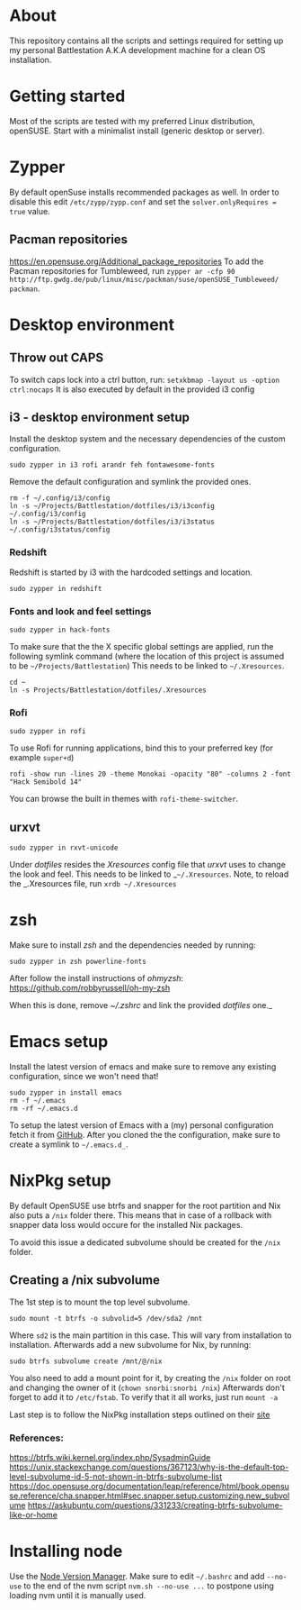 # About
This repository contains all the scripts and settings required for setting up my personal Battlestation A.K.A development machine for a clean OS installation.

# Getting started

Most of the scripts are tested with my preferred Linux distribution, openSUSE. Start with a minimalist install (generic desktop or server).

# Zypper
By default openSuse installs recommended packages as well. In order to disable this edit `/etc/zypp/zypp.conf` and set the `solver.onlyRequires = true` value.

## Pacman repositories
https://en.opensuse.org/Additional_package_repositories
To add the Pacman repositories for Tumbleweed, run `zypper ar -cfp 90 http://ftp.gwdg.de/pub/linux/misc/packman/suse/openSUSE_Tumbleweed/ packman`.

# Desktop environment

## Throw out CAPS
To switch caps lock into a ctrl button, run: `setxkbmap -layout us -option ctrl:nocaps`
It is also executed by default in the provided i3 config


## i3 - desktop environment setup 

Install the desktop system and the necessary dependencies of the custom configuration.

```
sudo zypper in i3 rofi arandr feh fontawesome-fonts
```

Remove the default configuration and symlink the provided ones.

```
rm -f ~/.config/i3/config
ln -s ~/Projects/Battlestation/dotfiles/i3/i3config ~/.config/i3/config
ln -s ~/Projects/Battlestation/dotfiles/i3/i3status ~/.config/i3status/config
```

### Redshift

Redshift is started by i3 with the hardcoded settings and location.

```
sudo zypper in redshift
```

### Fonts and look and feel settings

```
sudo zypper in hack-fonts
```

To make sure that the the X specific global settings are applied, run the following symlink command (where the location of this project is assumed to be `~/Projects/Battlestation`)
This needs to be linked to `~/.Xresources`.
```
cd ~
ln -s Projects/Battlestation/dotfiles/.Xresources
```

### Rofi

```
sudo zypper in rofi
```

To use Rofi for running applications, bind this to your preferred key (for example `super+d`)
```
rofi -show run -lines 20 -theme Monokai -opacity "80" -columns 2 -font "Hack Semibold 14"
```
You can browse the built in themes with `rofi-theme-switcher`.


## urxvt

```
sudo zypper in rxvt-unicode
```

Under _dotfiles_ resides the _Xresources_ config file that _urxvt_ uses to change the look and feel.
This needs to be linked to _`~/.Xresources`.
Note, to reload the _.Xresources file, run `xrdb ~/.Xresources`

# zsh
Make sure to install _zsh_ and the dependencies needed by running:
```
sudo zypper in zsh powerline-fonts
```

After follow the install instructions of _ohmyzsh_: https://github.com/robbyrussell/oh-my-zsh

When this is done, remove _~/.zshrc_ and link the provided _dotfiles_ one._

# Emacs setup

Install the latest version of emacs and make sure to remove any existing configuration, since we won't need that!

```
sudo zypper in install emacs
rm -f ~/.emacs
rm -rf ~/.emacs.d
```

To setup the latest version of Emacs with a (my) personal configuration fetch it from [GitHub](https://github.com/snorbi07/emacs.d).
After you cloned the the configuration, make sure to create a symlink to `~/.emacs.d_`.

# NixPkg setup

By default OpenSUSE use btrfs and snapper for the root partition and Nix also puts a `/nix` folder there.
This means that in case of a rollback with snapper data loss would occure for the installed Nix packages.

To avoid this issue a dedicated subvolume should be created for the `/nix` folder.

## Creating a /nix subvolume

The 1st step is to mount the top level subvolume.
```
sudo mount -t btrfs -o subvolid=5 /dev/sda2 /mnt
```
Where `sd2` is the main partition in this case. This will vary from installation to installation.
Afterwards add a new subvolume for Nix, by running:
```
sudo btrfs subvolume create /mnt/@/nix
```

You also need to add a mount point for it, by creating the `/nix` folder on root and changing the owner of it (`chown snorbi:snorbi /nix`)
Afterwards don't forget to add it to `/etc/fstab`.
To verify that it all works, just run `mount -a`

Last step is to follow the NixPkg installation steps outlined on their [site](https://nixos.org/nix/)

### References:
https://btrfs.wiki.kernel.org/index.php/SysadminGuide
https://unix.stackexchange.com/questions/367123/why-is-the-default-top-level-subvolume-id-5-not-shown-in-btrfs-subvolume-list
https://doc.opensuse.org/documentation/leap/reference/html/book.opensuse.reference/cha.snapper.html#sec.snapper.setup.customizing.new_subvolume
https://askubuntu.com/questions/331233/creating-btrfs-subvolume-like-or-home

# Installing node

Use the [Node Version Manager](https://github.com/creationix/nvm).
Make sure to edit `~/.bashrc` and add `--no-use` to the end of the nvm script `nvm.sh --no-use ...` to postpone using loading nvm until it is manually used.


